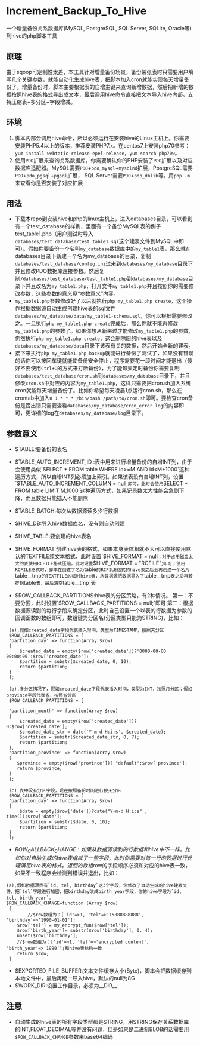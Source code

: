 # Increment_Backup_To_Hive
一个增量备份关系数据库(MySQL, PostgreSQL, SQL Server, SQLite, Oracle等)到hive的php脚本工具

## 原理
由于sqoop可定制性太差，本工具针对增量备份场景，备份某张表时只需要用户填写几个关键参数，就能自动化生成hive表，把脚本加入cron就能实现每天增量备份了。增量备份时，脚本主要根据表的自增主键来查询新增数据，然后把新增的数据按照hive表的格式导出成文本，最后调用hive命令直接把文本导入hive内部。支持压缩表+多分区+字段增减。

## 环境

1. 脚本内部会调用hive命令，所以必须运行在安装hive的Linux主机上。你需要安装PHP5.4以上的版本，推荐安装PHP7.x。在centos7上安装php70参考：`yum install webtatic-release epel-release`，`yum search php70w`。
2. 使用`PDO`扩展来查询关系数据库，你需要确认你的PHP安装了`PDO`扩展以及对应数据库适配器。MySQL需要`PDO`+`pdo_mysql`+`mysqlnd`扩展，PostgreSQL需要`PDO`+`pdo_pgsql`+`pgsql`扩展， SQL Server需要`PDO`+`pdo_dblib`等。用`php -m`来查看你是否安装了对应扩展

## 用法

- 下载本repo到安装hive和php的linux主机上，进入databases目录，可以看到有一个test_database的样例，里面有一个备份MySQL表的例子test_table1.php（用户测试时导入`databases/test_database/test_table1.sql`这个建表文件到MySQL中即可）。假如你要备份一个名叫`my_database`数据库中的`my_table1`表，那么就在databases目录下新建一个名为my_database的目录，复制`databases/test_database/config.ini`过来到`databases/my_database`目录下并且修改PDO数据库连接参数。然后复制`/databases/test_database/test_table1.php`到`databases/my_database`目录下并且改名为`my_table1.php`，打开文件`my_table1.php`并且按照你的需要修改参数，这些参数的意义见“参数意义”内容。
- `my_table1.php`参数修改好了以后就执行`php my_table1.php create`，这个操作根据数据源自动生成创建hive表的sql文件`databases/my_database/data/my_table1-schema.sql`，你可以根据需要修改之。一旦执行`php my_table1.php create`完成后，那么你就不能再修改`my_table1.php`的参数了。如果你想从新来过才能修改`my_table1.php`的参数，仍然执行`php my_table1.php create`，这会删除旧的hive表以及`databases/my_database/data`目录下该表有关的数据，然后开始全新的建表。
- 接下来执行`php my_table1.php backup`就能进行备份了测试了，如果没有错误的话你可以按回车键就能使备份安全停止，程序需要花一段时间才能退出（最好不要使用`Ctrl+C`的方式来打断备份），为了能每天定时备份你需要复制`databases/test_database/cron.sh`到`databases/my_database`目录下，并且修改`cron.sh`中对应的内容为`my_table1.php`，这样只需要把cron.sh加入系统cron就能每天增量备份了。比如你希望每天凌晨1点运行cron.sh，那么在crontab中加入`0 1 * * * /bin/bash /path/to/cron.sh`即可。要检查cron备份是否出错只需要查看`databases/my_database/cron_error.log`的内容即可，更详细的log在`databases/my_database/log`目录下。


## 参数意义

- $TABLE:要备份的表名
- $TABLE_AUTO_INCREMENT_ID :表中用来进行增量备份的自增INT列，由于会使用类似`SELECT * FROM table WHERE id>=M AND id<M+1000`这种遍历方式，所以自增INT列必须加上索引。如果该表没有自增INT列，设置`$TABLE_AUTO_INCREMENT_COLUMN = null;`即可，此时会使用`SELECT * FROM table LIMIT M,1000`这种遍历方式，如果记录数太大性能会急剧下降，而且数据只能插入不能删除

- $TABLE_BATCH:每次从数据源读多少行数据
- $HIVE_DB:导入hive数据库名，没有则自动创建
- $HIVE_TABLE:要创建的hive表名
- $HIVE_FORMAT:创建hive表的格式，如果本身表体积就不大可以直接使用默认的TEXTFILE纯文本格式，此时设置`$HIVE_FORMAT = null`；对于占用磁盘太大的表使用RCFILE格式压缩，此时设置`$HIVE_FORMAT = "RCFILE";`即可；使用RCFILE格式时，脚本在创建了名为`table`的RCFILE格式的hive表之后会再创建一个名为`table__tmp`的TEXTFILE的临时hive表，从数据源把数据导入了`table__tmp`表之后再转存到`table`表，最后清空`table__tmp`表
- $ROW_CALLBACK_PARTITIONS:hive表的分区策略，有2种情况。
 第一：不要分区，此时设置`$ROW_CALLBACK_PARTITIONS = null;`即可
 第二：根据数据源读到的每行字段来确定分区，此时自己设置一个以表的行数据为参数的回调函数的数组即可，数组键为分区名(分区类型只能为STRING)，比如：
 
```
 (a),假如created_date字段代表插入时间，类型为TIMESTAMP，按照天分区
 $ROW_CALLBACK_PARTITIONS = [
 'partition_day' => function(Array $row)
 {
	 $created_date = empty($row['created_date'])?'0000-00-00 00:00:00':$row['created_date'];
	 $partition = substr($created_date, 0, 10);
	 return $partition;
 }
 ];
 
 (b),多分区情况下，假如created_date字段代表插入时间，类型为INT，按照月分区；假如province字段代表省，按照省分区
 $ROW_CALLBACK_PARTITIONS = [
 
 'partition_month' => function(Array $row)
 {
	 $created_date = empty($row['created_date'])? 0:$row['created_date'];
	 $created_date_str = date('Y-m-d H:i:s', $created_date);
	 $partition = substr($created_date_str, 0, 7);
	 return $partition;
 },
 'partition_province' => function(Array $row)
 {
    $province = empty($row['province'])? "default":$row['province'];
	return $province;
 }
 ];
 
 (c),表中没有分区字段，现在按照备份时间进行按天分区
 $ROW_CALLBACK_PARTITIONS = [
 'partition_day' => function(Array $row)
 {
	 $date = empty($row['date'])?date("Y-m-d H:i:s" , time()):$row['date'];
	 $partition = substr($date, 0, 10);
	 return $partition;
 }
 ];
```
- $ROW_CALLBACK_CHANGE:如果从数据源读到的行数据和hive中不一样，比如你对自动生成的hive表增减了一些字段，此时你需要对每一行的数据进行处理满足hive表的格式，返回的数组$row的字段顺序必须和对应的hive表一致，如果不一致程序会检测到错误并退出，比如：

```
(a),假如数据源表有`id, tel, birthday`这3个字段，你修改了自动生成的hive建表文件，把`tel`字段进行加密，把birthday改成birth_year字段，你的hive字段为`id, tel, birth_year`。
$ROW_CALLBACK_CHANGE=function (Array $row)
 {
    	//$row数组为：['id'=>1, 'tel'=>'15888888888', 'birthday'=>'1990-01-01'];
 	$row['tel'] = my_encrypt_fun($row['tel']);
 	$row['birth_year']= substr($row['birthday'], 0, 4);
 	unset($row['birthday'];
 	//$row数组为：['id'=>1, 'tel'=>'encrypted content', 'birth_year'=>'1990'];和hive表结构一致
 	return $row;
 }
 ``` 
- $EXPORTED_FILE_BUFFER:文本文件缓存大小(Byte)，脚本会把数据缓存到本地文件中，最后再统一导入hive，默认的null为8G
- $WORK_DIR:设置工作目录，必须为__DIR__

## 注意
- 自动生成的hive表的所有字段类型都是STRING，用STRING保存关系数据库的INT,FLOAT,DECIMAL等并没有问题，但是如果是二进制BLOB的话需要用`$ROW_CALLBACK_CHANGE`参数来base64编码
